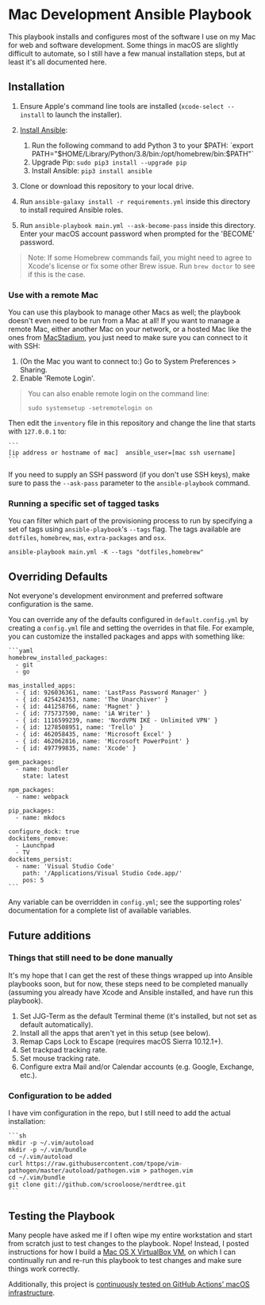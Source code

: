 # Mac Development Ansible Playbook

This playbook installs and configures most of the software I use on my Mac for web and software development. Some things in macOS are slightly difficult to automate, so I still have a few manual installation steps, but at least it's all documented here.

## Installation

1. Ensure Apple's command line tools are installed (`xcode-select --install` to launch the installer).
2. [Install Ansible](https://docs.ansible.com/ansible/latest/installation_guide/index.html):

   1. Run the following command to add Python 3 to your $PATH: `export PATH="$HOME/Library/Python/3.8/bin:/opt/homebrew/bin:$PATH"`
   2. Upgrade Pip: `sudo pip3 install --upgrade pip`
   3. Install Ansible: `pip3 install ansible`

3. Clone or download this repository to your local drive.
4. Run `ansible-galaxy install -r requirements.yml` inside this directory to install required Ansible roles.
5. Run `ansible-playbook main.yml --ask-become-pass` inside this directory. Enter your macOS account password when prompted for the 'BECOME' password.

> Note: If some Homebrew commands fail, you might need to agree to Xcode's license or fix some other Brew issue. Run `brew doctor` to see if this is the case.

### Use with a remote Mac

You can use this playbook to manage other Macs as well; the playbook doesn't even need to be run from a Mac at all! If you want to manage a remote Mac, either another Mac on your network, or a hosted Mac like the ones from [MacStadium](https://www.macstadium.com), you just need to make sure you can connect to it with SSH:

1. (On the Mac you want to connect to:) Go to System Preferences > Sharing.
2. Enable 'Remote Login'.

> You can also enable remote login on the command line:
>
>     sudo systemsetup -setremotelogin on

Then edit the `inventory` file in this repository and change the line that starts with `127.0.0.1` to:

    ```
    [ip address or hostname of mac]  ansible_user=[mac ssh username]
    ```

If you need to supply an SSH password (if you don't use SSH keys), make sure to pass the `--ask-pass` parameter to the `ansible-playbook` command.

### Running a specific set of tagged tasks

You can filter which part of the provisioning process to run by specifying a set of tags using `ansible-playbook`'s `--tags` flag. The tags available are `dotfiles`, `homebrew`, `mas`, `extra-packages` and `osx`.

    ansible-playbook main.yml -K --tags "dotfiles,homebrew"

## Overriding Defaults

Not everyone's development environment and preferred software configuration is the same.

You can override any of the defaults configured in `default.config.yml` by creating a `config.yml` file and setting the overrides in that file. For example, you can customize the installed packages and apps with something like:

    ```yaml
    homebrew_installed_packages:
      - git
      - go

    mas_installed_apps:
      - { id: 926036361, name: 'LastPass Password Manager' }
      - { id: 425424353, name: 'The Unarchiver' }
      - { id: 441258766, name: 'Magnet' }
      - { id: 775737590, name: 'iA Writer' }
      - { id: 1116599239, name: 'NordVPN IKE - Unlimited VPN' }
      - { id: 1278508951, name: 'Trello' }
      - { id: 462058435, name: 'Microsoft Excel' }
      - { id: 462062816, name: 'Microsoft PowerPoint' }
      - { id: 497799835, name: 'Xcode' }

    gem_packages:
      - name: bundler
        state: latest

    npm_packages:
      - name: webpack

    pip_packages:
      - name: mkdocs

    configure_dock: true
    dockitems_remove:
      - Launchpad
      - TV
    dockitems_persist:
      - name: 'Visual Studio Code'
        path: '/Applications/Visual Studio Code.app/'
        pos: 5
    ```

Any variable can be overridden in `config.yml`; see the supporting roles' documentation for a complete list of available variables.

## Future additions

### Things that still need to be done manually

It's my hope that I can get the rest of these things wrapped up into Ansible playbooks soon, but for now, these steps need to be completed manually (assuming you already have Xcode and Ansible installed, and have run this playbook).

1. Set JJG-Term as the default Terminal theme (it's installed, but not set as default automatically).
2. Install all the apps that aren't yet in this setup (see below).
3. Remap Caps Lock to Escape (requires macOS Sierra 10.12.1+).
4. Set trackpad tracking rate.
5. Set mouse tracking rate.
6. Configure extra Mail and/or Calendar accounts (e.g. Google, Exchange, etc.).

### Configuration to be added

I have vim configuration in the repo, but I still need to add the actual installation:

    ```sh
    mkdir -p ~/.vim/autoload
    mkdir -p ~/.vim/bundle
    cd ~/.vim/autoload
    curl https://raw.githubusercontent.com/tpope/vim-pathogen/master/autoload/pathogen.vim > pathogen.vim
    cd ~/.vim/bundle
    git clone git://github.com/scrooloose/nerdtree.git
    ```

## Testing the Playbook

Many people have asked me if I often wipe my entire workstation and start from scratch just to test changes to the playbook. Nope! Instead, I posted instructions for how I build a [Mac OS X VirtualBox VM](https://github.com/geerlingguy/mac-osx-virtualbox-vm), on which I can continually run and re-run this playbook to test changes and make sure things work correctly.

Additionally, this project is [continuously tested on GitHub Actions' macOS infrastructure](https://github.com/geerlingguy/mac-dev-playbook/actions?query=workflow%3ACI).
